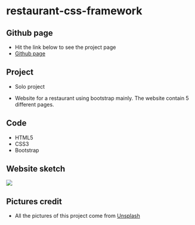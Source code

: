 # restaurant-css-framework

## Github page

- Hit the link below to see the project page
- [Github page](https://alexg-rgb.github.io/restaurant-css-framework/)

## Project

- Solo project

- Website for a restaurant using bootstrap mainly. The website contain 5 different pages.

## Code

- HTML5
- CSS3
- Bootstrap

## Website sketch

<img src="images/restaurantSketch.png">

## Pictures credit

- All the pictures of this project come from [Unsplash](https://unsplash.com)